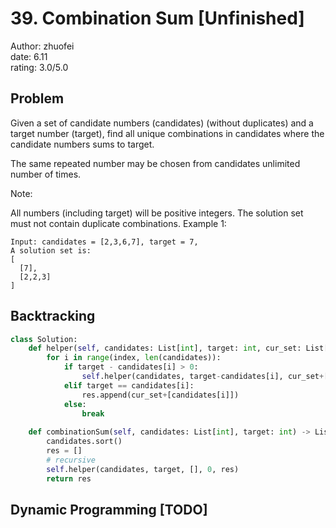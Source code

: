 # 39. Combination Sum [Unfinished]

Author: zhuofei  
date: 6.11  
rating: 3.0/5.0  

## Problem
Given a set of candidate numbers (candidates) (without duplicates) and a target number (target), find all unique combinations in candidates where the candidate numbers sums to target.

The same repeated number may be chosen from candidates unlimited number of times.

Note:

All numbers (including target) will be positive integers.
The solution set must not contain duplicate combinations.
Example 1:
```
Input: candidates = [2,3,6,7], target = 7,
A solution set is:
[
  [7],
  [2,2,3]
]
```

## Backtracking

```python
class Solution:    
    def helper(self, candidates: List[int], target: int, cur_set: List[int], index: int, res: List[List[int]]):
        for i in range(index, len(candidates)):
            if target - candidates[i] > 0:
                self.helper(candidates, target-candidates[i], cur_set+[candidates[i]], i, res)
            elif target == candidates[i]:
                res.append(cur_set+[candidates[i]])
            else:
                break
    
    def combinationSum(self, candidates: List[int], target: int) -> List[List[int]]:
        candidates.sort()
        res = []
        # recursive
        self.helper(candidates, target, [], 0, res)      
        return res 
```

## Dynamic Programming [TODO]